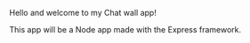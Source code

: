 Hello and welcome to my Chat wall app!

This app will be a Node app made with the Express framework.
